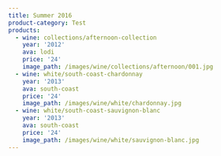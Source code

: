 ```yaml
---
title: Summer 2016
product-category: Test
products:
  - wine: collections/afternoon-collection
    year: '2012'
    ava: lodi
    price: '24'
    image_path: /images/wine/collections/afternoon/001.jpg
  - wine: white/south-coast-chardonnay
    year: '2013'
    ava: south-coast
    price: '24'
    image_path: /images/wine/white/chardonnay.jpg
  - wine: white/south-coast-sauvignon-blanc
    year: '2013'
    ava: south-coast
    price: '24'
    image_path: /images/wine/white/sauvignon-blanc.jpg
---
```




